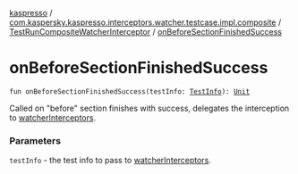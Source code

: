 [kaspresso](../../index.md) / [com.kaspersky.kaspresso.interceptors.watcher.testcase.impl.composite](../index.md) / [TestRunCompositeWatcherInterceptor](index.md) / [onBeforeSectionFinishedSuccess](./on-before-section-finished-success.md)

# onBeforeSectionFinishedSuccess

`fun onBeforeSectionFinishedSuccess(testInfo: `[`TestInfo`](../../com.kaspersky.kaspresso.testcases.models.info/-test-info/index.md)`): `[`Unit`](https://kotlinlang.org/api/latest/jvm/stdlib/kotlin/-unit/index.html)

Called on "before" section finishes with success, delegates the interception to [watcherInterceptors](#).

### Parameters

`testInfo` - the test info to pass to [watcherInterceptors](#).